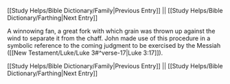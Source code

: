 [[Study Helps/Bible Dictionary/Family|Previous Entry]]  ||  [[Study Helps/Bible Dictionary/Farthing|Next Entry]]

 A winnowing fan, a great fork with which grain was thrown up against the wind to separate it from the chaff. John made use of this procedure in a symbolic reference to the coming judgment to be exercised by the Messiah ([[New Testament/Luke/Luke 3#^verse-17|Luke 3:17]]).

[[Study Helps/Bible Dictionary/Family|Previous Entry]]  ||  [[Study Helps/Bible Dictionary/Farthing|Next Entry]]